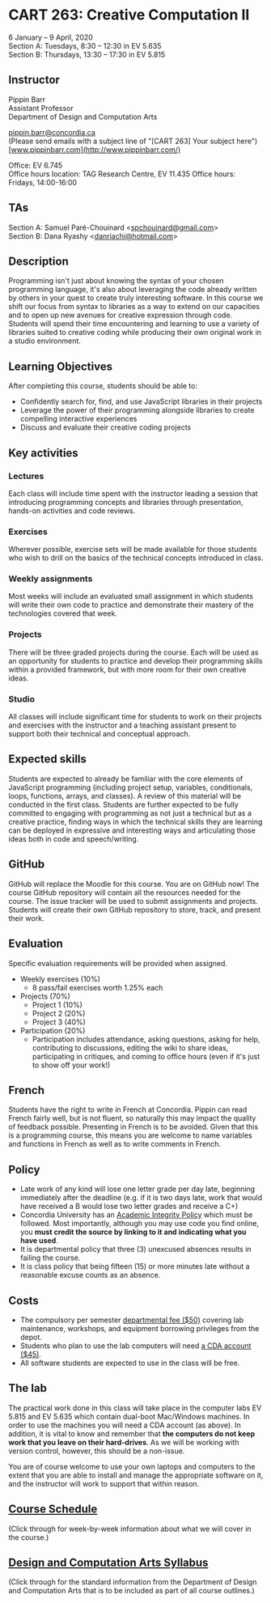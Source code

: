 # CART 263: Creative Computation II

6 January – 9 April, 2020  
Section A: Tuesdays, 8:30 – 12:30 in EV 5.635  
Section B: Thursdays, 13:30 – 17:30 in EV 5.815  

## Instructor

Pippin Barr  
Assistant Professor  
Department of Design and Computation Arts  

[pippin.barr@concordia.ca](mailto:pippin.barr@concordia.ca)  
(Please send emails with a subject line of "[CART 263] Your subject here")  
[www.pippinbarr.com](http://www.pippinbarr.com/)  

Office: EV 6.745  
Office hours location: TAG Research Centre, EV 11.435
Office hours: Fridays, 14:00-16:00


## TAs

Section A: Samuel Paré-Chouinard  <[spchouinard@gmail.com](mailto:spchouinard@gmail.com)>  
Section B: Dana Ryashy <[danriachi@hotmail.com](danriachi@hotmail.com)>


## Description

Programming isn't just about knowing the syntax of your chosen programming language, it's also about leveraging the code already written by others in your quest to create truly interesting software. In this course we shift our focus from syntax to libraries as a way to extend on our capacities and to open up new avenues for creative expression through code. Students will spend their time encountering and learning to use a variety of libraries suited to creative coding while producing their own original work in a studio environment.


## Learning Objectives

After completing this course, students should be able to:

* Confidently search for, find, and use JavaScript libraries in their projects
* Leverage the power of their programming alongside libraries to create compelling interactive experiences
* Discuss and evaluate their creative coding projects


## Key activities

### Lectures
Each class will include time spent with the instructor leading a session that introducing programming concepts and libraries through presentation, hands-on activities and code reviews.

### Exercises
Wherever possible, exercise sets will be made available for those students who wish to drill on the basics of the technical concepts introduced in class.

### Weekly assignments
Most weeks will include an evaluated small assignment in which students will write their own code to practice and demonstrate their mastery of the technologies covered that week.

### Projects
There will be three graded projects during the course. Each will be used as an opportunity for students to practice and develop their programming skills within a provided framework, but with more room for their own creative ideas.

### Studio
All classes will include significant time for students to work on their projects and exercises with the instructor and a teaching assistant present to support both their technical and conceptual approach.


## Expected skills

Students are expected to already be familiar with the core elements of JavaScript programming (including project setup, variables, conditionals, loops, functions, arrays, and classes). A  review of this material will be conducted in the first class. Students are further expected to be fully committed to engaging with programming as not just a technical but as a creative practice, finding ways in which the technical skills they are learning can be deployed in expressive and interesting ways and articulating those ideas both in code and speech/writing.


## GitHub

GitHub will replace the Moodle for this course. You are on GitHub now! The course GitHub repository will contain all the resources needed for the course. The issue tracker will be used to submit assignments and projects. Students will create their own GitHub repository to store, track, and present their work.


## Evaluation

Specific evaluation requirements will be provided when assigned.

* Weekly exercises (10%)
   * 8 pass/fail exercises worth 1.25% each
* Projects (70%)
  * Project 1 (10%)
  * Project 2 (20%)
  * Project 3 (40%)
* Participation (20%)
   * Participation includes attendance, asking questions, asking for help, contributing to discussions, editing the wiki to share ideas, participating in critiques, and coming to office hours (even if it's just to show off your work!)


## French

Students have the right to write in French at Concordia. Pippin can read French fairly well, but is not fluent, so naturally this may impact the quality of feedback possible. Presenting in French is to be avoided. Given that this is a programming course, this means you are welcome to name variables and functions in French as well as to write comments in French.


## Policy

* Late work of any kind will lose one letter grade per day late, beginning immediately after the deadline (e.g. if it is two days late, work that would have received a B would lose two letter grades and receive a C+)
* Concordia University has an [Academic Integrity Policy](https://www.concordia.ca/students/academic-integrity.html) which must be followed. Most importantly, although you may use code you find online, you __must credit the source by linking to it and indicating what you have used__.
* It is departmental policy that three (3) unexcused absences results in failing the course.
* It is class policy that being fifteen (15) or more minutes late without a reasonable excuse counts as an absence.


## Costs

* The compulsory per semester [departmental fee ($50)](https://stores.concordia.ca/usage-of-consumable-materials-at-d-cart-labs-and-equipment-borrowing-privileges-from-cda-197b1b.html) covering lab maintenance, workshops, and equipment borrowing privileges from the depot.
* Students who plan to use the lab computers will need [a CDA account ($45)](http://www.concordia.ca/finearts/cda/membership.html).
* All software students are expected to use in the class will be free.

## The lab

The practical work done in this class will take place in the computer labs EV 5.815 and EV 5.635 which contain dual-boot Mac/Windows machines. In order to use the machines you will need a CDA account (as above). In addition, it is vital to know and remember that **the computers do not keep work that you leave on their hard-drives**. As we will be working with version control, however, this should be a non-issue.

You are of course welcome to use your own laptops and computers to the extent that you are able to install and manage the appropriate software on it, and the instructor will work to support that within reason.


## [Course Schedule](./course-schedule.md)

(Click through for week-by-week information about what we will cover in the course.)


## [Design and Computation Arts Syllabus](http://www.concordia.ca/content/dam/finearts/design/docs/DCART_syllabus.pdf)

(Click through for the standard information from the Department of Design and Computation Arts that is to be included as part of all course outlines.)
